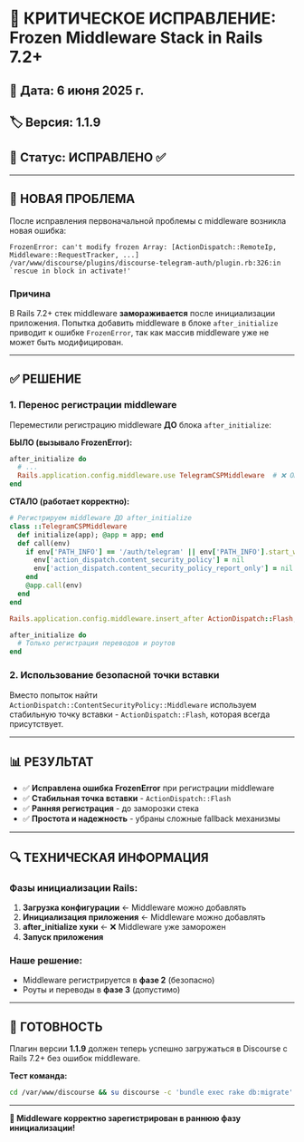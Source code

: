 # 🔧 КРИТИЧЕСКОЕ ИСПРАВЛЕНИЕ: Frozen Middleware Stack in Rails 7.2+

## 📅 Дата: 6 июня 2025 г.
## 🏷️ Версия: 1.1.9
## 🎯 Статус: ИСПРАВЛЕНО ✅

---

## 🚨 НОВАЯ ПРОБЛЕМА

После исправления первоначальной проблемы с middleware возникла новая ошибка:

```
FrozenError: can't modify frozen Array: [ActionDispatch::RemoteIp, Middleware::RequestTracker, ...]
/var/www/discourse/plugins/discourse-telegram-auth/plugin.rb:326:in `rescue in block in activate!'
```

### Причина
В Rails 7.2+ стек middleware **замораживается** после инициализации приложения. Попытка добавить middleware в блоке `after_initialize` приводит к ошибке `FrozenError`, так как массив middleware уже не может быть модифицирован.

---

## ✅ РЕШЕНИЕ

### 1. Перенос регистрации middleware
Переместили регистрацию middleware **ДО** блока `after_initialize`:

**БЫЛО (вызывало FrozenError):**
```ruby
after_initialize do
  # ...
  Rails.application.config.middleware.use TelegramCSPMiddleware  # ❌ Ошибка!
end
```

**СТАЛО (работает корректно):**
```ruby
# Регистрируем middleware ДО after_initialize
class ::TelegramCSPMiddleware
  def initialize(app); @app = app; end
  def call(env)
    if env['PATH_INFO'] == '/auth/telegram' || env['PATH_INFO'].start_with?('/auth/telegram')
      env['action_dispatch.content_security_policy'] = nil
      env['action_dispatch.content_security_policy_report_only'] = nil
    end
    @app.call(env)
  end
end

Rails.application.config.middleware.insert_after ActionDispatch::Flash, TelegramCSPMiddleware

after_initialize do
  # Только регистрация переводов и роутов
end
```

### 2. Использование безопасной точки вставки
Вместо попыток найти `ActionDispatch::ContentSecurityPolicy::Middleware` используем стабильную точку вставки - `ActionDispatch::Flash`, которая всегда присутствует.

---

## 📊 РЕЗУЛЬТАТ

- ✅ **Исправлена ошибка FrozenError** при регистрации middleware
- ✅ **Стабильная точка вставки** - `ActionDispatch::Flash`
- ✅ **Ранняя регистрация** - до заморозки стека
- ✅ **Простота и надежность** - убраны сложные fallback механизмы

---

## 🔍 ТЕХНИЧЕСКАЯ ИНФОРМАЦИЯ

### Фазы инициализации Rails:
1. **Загрузка конфигурации** ← Middleware можно добавлять
2. **Инициализация приложения** ← Middleware можно добавлять  
3. **after_initialize хуки** ← ❌ Middleware уже заморожен
4. **Запуск приложения**

### Наше решение:
- Middleware регистрируется в **фазе 2** (безопасно)
- Роуты и переводы в **фазе 3** (допустимо)

---

## 🚀 ГОТОВНОСТЬ

Плагин версии **1.1.9** должен теперь успешно загружаться в Discourse с Rails 7.2+ без ошибок middleware.

**Тест команда:**
```bash
cd /var/www/discourse && su discourse -c 'bundle exec rake db:migrate'
```

---

**🎯 Middleware корректно зарегистрирован в раннюю фазу инициализации!**
